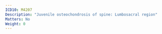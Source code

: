 ```yaml
---
ICD10: M4207
Description: "Juvenile osteochondrosis of spine: Lumbosacral region"
Matters: No
Weight: 0
---
```


